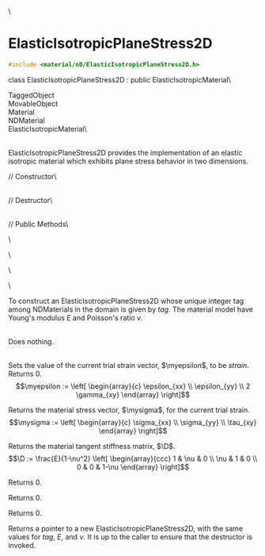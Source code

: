 \
# ElasticIsotropicPlaneStress2D 

```cpp
#include <material/nD/ElasticIsotropicPlaneStress2D.h>
```

class ElasticIsotropicPlaneStress2D : public ElasticIsotropicMaterial\

TaggedObject\
MovableObject\
Material\
NDMaterial\
ElasticIsotropicMaterial\

\
ElasticIsotropicPlaneStress2D provides the implementation of an elastic
isotropic material which exhibits plane stress behavior in two
dimensions.

// Constructor\

\
// Destructor\

\
// Public Methods\

\

\

\

\

To construct an ElasticIsotropicPlaneStress2D whose unique integer tag
among NDMaterials in the domain is given by *tag*. The material model
have Young's modulus *E* and Poisson's ratio *v*.

\
Does nothing.

\
Sets the value of the current trial strain vector, $\myepsilon$, to be
*strain*. Returns $0$.
$$\myepsilon := \left[
   \begin{array}{c}
       \epsilon_{xx} \\
       \epsilon_{yy}   \\
       2 \gamma_{xy}   
   \end{array} 
 \right]$$


Returns the material stress vector, $\mysigma$, for the current trial
strain.
$$\mysigma := \left[
   \begin{array}{c}
       \sigma_{xx} \\
       \sigma_{yy}   \\
       \tau_{xy}   
   \end{array} 
 \right]$$


Returns the material tangent stiffness matrix, $\D$.
$$\D := \frac{E}{1-\nu^2} \left[
   \begin{array}{ccc}
         1 & \nu &     0 \\
       \nu &   1 &     0 \\
         0 &   0 & 1-\nu
   \end{array} 
 \right]$$


Returns $0$.

Returns $0$.

Returns $0$.

Returns a pointer to a new ElasticIsotropicPlaneStress2D, with the same
values for *tag*, *E*, and $\nu$. It is up to the caller to ensure that
the destructor is invoked.
